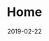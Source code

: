 ---
title: "Home"
date: 2019-02-22
description: "Advance is a multi-purpose premium Hugo theme. Modern design, clean code and highly configurable."
header_transparent: true
hero:
  background: "images/gen/home/home-1-large.webp"
  blend_mode: "overlay"
  theme: "primary"
services:
  enabled: true
  show_view_all: true
  limit: 3
intro:
  enabled: true
  align: left
  image: "images/gen/content/content-5-thumbnail.webp"
  heading: "We Help Business Grow"
  description: Our software empowers customers and retailers to work from anywhere in the world, on the go, or at home.
  button:
    text: "Buy Now"
    url: "https://www.zerostatic.io/theme/hugo-advance/"
    external: true
  partners:
    enabled: true
work:
  enabled: true
  label: "Our Portfolio"
  show_view_all: false
  limit: 2
outro:
  enabled: true
  align: center
  image: ""
  heading: Get Started Today
  description: Save time and money using this premium Hugo theme.
  button:
    text: "Buy Now"
    url: "https://www.zerostatic.io/theme/hugo-advance/"
    external: true
blog:
  enabled: false
  show_view_all: false
  limit: 3
---